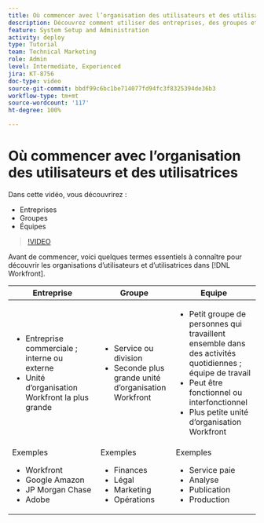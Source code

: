 ```yaml
---
title: Où commencer avec l’organisation des utilisateurs et des utilisatrices
description: Découvrez comment utiliser des entreprises, des groupes et des équipes pour l’organisation des utilisateurs et des utilisatrices et les autorisations pour les tâches.
feature: System Setup and Administration
activity: deploy
type: Tutorial
team: Technical Marketing
role: Admin
level: Intermediate, Experienced
jira: KT-8756
doc-type: video
source-git-commit: bbdf99c6bc1be714077fd94fc3f8325394de36b3
workflow-type: tm+mt
source-wordcount: '117'
ht-degree: 100%

---
```


# Où commencer avec l’organisation des utilisateurs et des utilisatrices

Dans cette vidéo, vous découvrirez :

* Entreprises
* Groupes
* Équipes

>[!VIDEO](https://video.tv.adobe.com/v/335068/?quality=12&learn=on&enablevpops=1)

Avant de commencer, voici quelques termes essentiels à connaître pour découvrir les organisations d’utilisateurs et d’utilisatrices dans [!DNL Workfront].

| Entreprise | Groupe | Equipe |
| --- | --- | --- |
| <ul><li>Entreprise commerciale ; interne ou externe</li><li>Unité d’organisation Workfront la plus grande</li></ul> | <ul><li>Service ou division</li><li>Seconde plus grande unité d’organisation Workfront</li></ul> | <ul><li>Petit groupe de personnes qui travaillent ensemble dans des activités quotidiennes ; équipe de travail</li><li>Peut être fonctionnel ou interfonctionnel</li><li>Plus petite unité d’organisation Workfront</li></ul> |
| Exemples <ul><li>Workfront</li><li>Google Amazon</li><li>JP Morgan Chase</li><li>Adobe</li></ul> | Exemples <ul><li>Finances</li><li>Légal</li><li>Marketing</li><li>Opérations</li></ul> | Exemples <ul><li>Service paie</li><li>Analyse</li><li>Publication</li><li>Production</li></ul> |



